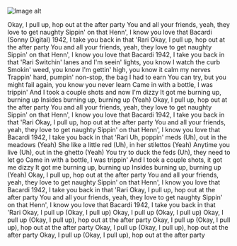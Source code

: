 ![Image alt](https://github.com/LIL-JABA/LIL-JABA/raw/main/image/lilpidor.png)

Okay, I pull up, hop out at the after party
You and all your friends, yeah, they love to get naughty
Sippin' on that Henn', I know you love that Bacardi (Sonny Digital)
1942, I take you back in that 'Rari
Okay, I pull up, hop out at the after party
You and all your friends, yeah, they love to get naughty
Sippin' on that Henn', I know you love that Bacardi
1942, I take you back in that 'Rari
Switchin' lanes and I'm seein' lights, you know I watch the curb
Smokin' weed, you know I'm gettin' high, you know it calm my nerves
Trappin' hard, pumpin' non-stop, the bag I had to earn
You can try, but you might fail again, you know you never learn
Came in with a bottle, I was trippin'
And I took a couple shots and now I'm dizzy
It got me burning up, burning up
Insides burning up, burning up (Yeah)
Okay, I pull up, hop out at the after party
You and all your friends, yeah, they love to get naughty
Sippin' on that Henn', I know you love that Bacardi
1942, I take you back in that 'Rari
Okay, I pull up, hop out at the after party
You and all your friends, yeah, they love to get naughty
Sippin' on that Henn', I know you love that Bacardi
1942, I take you back in that 'Rari
Uh, poppin' meds (Uh), out in the meadows (Yeah)
She like a little red (Uh), in her stilettos (Yeah)
Anytime you live (Uh), out in the ghetto (Yeah)
You try to duck the feds (Uh), they need to let go
Came in with a bottle, I was trippin'
And I took a couple shots, it got me dizzy
It got me burning up, burning up
Insides burning up, burning up (Yeah)
Okay, I pull up, hop out at the after party
You and all your friends, yeah, they love to get naughty
Sippin' on that Henn', I know you love that Bacardi
1942, I take you back in that 'Rari
Okay, I pull up, hop out at the after party
You and all your friends, yeah, they love to get naughty
Sippin' on that Henn', I know you love that Bacardi
1942, I take you back in that 'Rari
Okay, I pull up (Okay, I pull up)
Okay, I pull up (Okay, I pull up)
Okay, I pull up (Okay, I pull up), hop out at the after party
Okay, I pull up (Okay, I pull up), hop out at the after party
Okay, I pull up (Okay, I pull up), hop out at the after party
Okay, I pull up (Okay, I pull up), hop out at the after party
